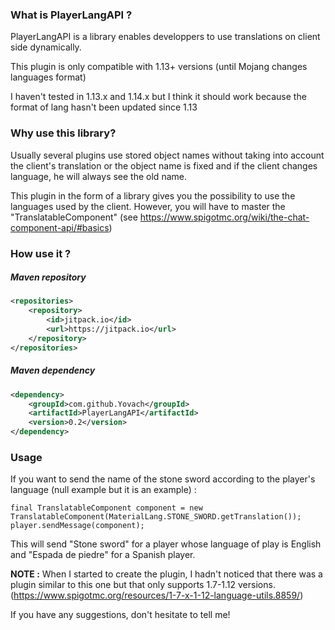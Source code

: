 ### What is PlayerLangAPI ?

PlayerLangAPI is a library enables developpers to use translations on client side dynamically.

This plugin is only compatible with 1.13+ versions (until Mojang changes languages format)

I haven't tested in 1.13.x and 1.14.x but I think it should work because the format of lang hasn't been updated since 1.13


### Why use this library?
Usually several plugins use stored object names without taking into account the client's translation or the object name is fixed and if the client changes language, he will always see the old name.

This plugin in the form of a library gives you the possibility to use the languages used by the client. However, you will have to master the "TranslatableComponent" (see https://www.spigotmc.org/wiki/the-chat-component-api/#basics)

### How use it  ?

##### Maven repository

```xml
<repositories>
    <repository>
        <id>jitpack.io</id>
        <url>https://jitpack.io</url>
    </repository>
</repositories>
```

##### Maven dependency


```xml
<dependency>
    <groupId>com.github.Yovach</groupId>
    <artifactId>PlayerLangAPI</artifactId>
    <version>0.2</version>
</dependency>
```


### Usage

If you want to send the name of the stone sword according to the player's language (null example but it is an example) :
```
final TranslatableComponent component = new TranslatableComponent(MaterialLang.STONE_SWORD.getTranslation());
player.sendMessage(component);
```
This will send "Stone sword" for a player whose language of play is English and "Espada de piedre" for a Spanish player.

**NOTE :** When I started to create the plugin, I hadn't noticed that there was a plugin similar to this one but that only supports 1.7-1.12 versions. (https://www.spigotmc.org/resources/1-7-x-1-12-language-utils.8859/)


If you have any suggestions, don't hesitate to tell me!
